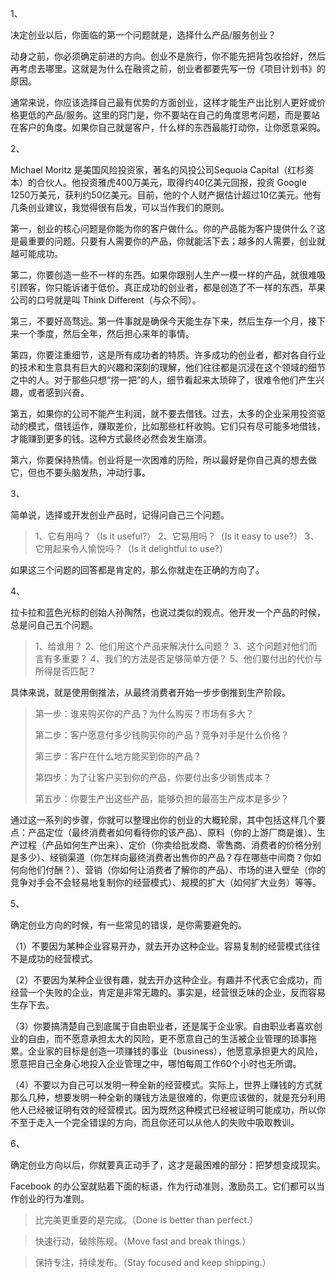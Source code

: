 1、

决定创业以后，你面临的第一个问题就是，选择什么产品/服务创业？

动身之前，你必须确定前进的方向。创业不是旅行，你不能先把背包收拾好，然后再考虑去哪里。这就是为什么在融资之前，创业者都要先写一份《项目计划书》的原因。

通常来说，你应该选择自己最有优势的方面创业，这样才能生产出比别人更好或价格更低的产品/服务。这里的窍门是，你不要站在自己的角度思考问题，而是要站在客户的角度。如果你自己就是客户，什么样的东西最能打动你，让你愿意采购。

2、

Michael Moritz 是美国风险投资家，著名的风投公司Sequoia Capital（红杉资本）的合伙人。他投资雅虎400万美元，取得约40亿美元回报，投资 Google 1250万美元，获利约50亿美元。目前，他的个人财产据估计超过10亿美元。他有几条创业建议，我觉得很有启发，可以当作我们的原则。

第一，创业的核心问题是你能为你的客户做什么。你的产品能为客户提供什么？这是最重要的问题。只要有人需要你的产品，你就能活下去；越多的人需要，创业就越可能成功。

第二，你要创造一些不一样的东西。如果你跟别人生产一模一样的产品，就很难吸引顾客，你只能诉诸于低价。真正成功的创业者，都是创造了不一样的东西，苹果公司的口号就是叫 Think Different（与众不同）。

第三，不要好高骛远。第一件事就是确保今天能生存下来，然后生存一个月，接下来一个季度，然后全年，然后担心来年的事情。

第四，你要注重细节，这是所有成功者的特质。许多成功的创业者，都对各自行业的技术和生意具有巨大的兴趣和深刻的理解，他们往往都是沉浸在这个领域的细节之中的人。对于那些只想“捞一把”的人，细节看起来太琐碎了，很难令他们产生兴趣，或者感到兴奋。

第五，如果你的公司不能产生利润，就不要去借钱。过去，太多的企业采用投资驱动的模式，借钱运作，赚取差价，比如那些杠杆收购。它们只有尽可能多地借钱，才能赚到更多的钱。这种方式最终必然会发生崩溃。

第六，你要保持热情。创业将是一次困难的历险，所以最好是你自己真的想去做它，但也不要头脑发热，冲动行事。

3、

简单说，选择或开发创业产品时，记得问自己三个问题。

>1、它有用吗？（Is it useful?）
2、它易用吗？（Is it easy to use?）
3、它用起来令人愉悦吗？（Is it delightful to use?）

如果这三个问题的回答都是肯定的，那么你就走在正确的方向了。

4、

拉卡拉和蓝色光标的创始人孙陶然，也说过类似的观点。他开发一个产品的时候，总是问自己五个问题。

>1、给谁用？
2、他们用这个产品来解决什么问题？
3、这个问题对他们而言有多重要？
4、我们的方法是否足够简单方便？
5、他们要付出的代价与所得是否匹配？

具体来说，就是使用倒推法，从最终消费者开始一步步倒推到生产阶段。

>第一步：谁来购买你的产品？为什么购买？市场有多大？
>
>第二步：客户愿意付多少钱购买你的产品？竞争对手是什么价格？
>
>第三步：客户在什么地方能买到你的产品？
>
>第四步：为了让客户买到你的产品，你要付出多少销售成本？
>
>第五步：你要生产出这些产品，能够负担的最高生产成本是多少？

通过这一系列的步骤，你就可以整理出你的创业的大概轮廓，其中包括这样几个要点：产品定位（最终消费者如何看待你的该产品）、原料（你的上游厂商是谁）、生产过程（产品如何生产出来）、定价（你卖给批发商、零售商、消费者的价格分别是多少）、经销渠道（你怎样向最终消费者出售你的产品？存在哪些中间商？你如何向他们付酬？）、营销（你如何让消费者了解你的产品）、市场的进入壁垒（你的竞争对手会不会轻易地复制你的经营模式）、规模的扩大（如何扩大业务）等等。

5、

确定创业方向的时候，有一些常见的错误，是你需要避免的。

（1）不要因为某种企业容易开办，就去开办这种企业。容易复制的经营模式往往不是成功的经营模式。

（2）不要因为某种企业很有趣，就去开办这种企业。有趣并不代表它会成功，而经营一个失败的企业，肯定是非常无趣的。事实是，经营很乏味的企业，反而容易生存下去。

（3）你要搞清楚自己到底属于自由职业者，还是属于企业家。自由职业者喜欢创业的自由，而不愿意承担太大的风险，更不愿意自己的生活被企业管理的琐事拖累。企业家的目标是创造一项赚钱的事业（business），他愿意承担更大的风险，愿意把自己全身心地投入企业管理之中，哪怕每周工作60个小时也无所谓。

（4）不要以为自己可以发明一种全新的经营模式。实际上，世界上赚钱的方式就那么几种，想要发明一种全新的赚钱方法是很难的，你更应该做的，就是充分利用他人已经被证明有效的经营模式。因为既然这种模式已经被证明可能成功，所以你不至于走入一个完全错误的方向，而且你还可以从他人的失败中吸取教训。

6、

确定创业方向以后，你就要真正动手了，这才是最困难的部分：把梦想变成现实。

Facebook 的办公室就贴着下面的标语，作为行动准则，激励员工。它们都可以当作创业的行为准则。

>比完美更重要的是完成。（Done is better than perfect.）

>快速行动，破除陈规。（Move fast and break things.）

>保持专注，持续发布。（Stay focused and keep shipping.）